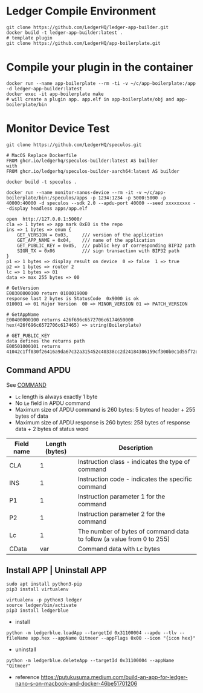 # Ledger Compile Environment

    git clone https://github.com/LedgerHQ/ledger-app-builder.git
    docker build -t ledger-app-builder:latest .
    # template plugin
    git clone https://github.com/LedgerHQ/app-boilerplate.git
    
# Compile your plugin in the container
    docker run --name app-boilerplate --rm -ti -v ~/c/app-boilerplate:/app -d ledger-app-builder:latest
    docker exec -it app-boilerplate make
    # will create a plugin app. app.elf in app-boilerplate/obj and app-boilerplate/bin

# Monitor Device Test
    git clone https://github.com/LedgerHQ/speculos.git
    
    # MacOS Replace Dockerfile
    FROM ghcr.io/ledgerhq/speculos-builder:latest AS builder
    with
    FROM ghcr.io/ledgerhq/speculos-builder-aarch64:latest AS builder
    
    docker build -t speculos .
    
    docker run --name monitor-nanos-device --rm -it -v ~/c/app-boilerplate/bin:/speculos/apps -p 1234:1234 -p 5000:5000 -p 40000:40000 -d speculos --sdk 2.0 --apdu-port 40000 --seed xxxxxxxxx --display headless apps/app.elf
    
    open  http://127.0.0.1:5000/
    cla => 1 bytes => app mark 0xE0 is the repo
    ins => 1 bytes => enum {
        GET_VERSION = 0x03,     /// version of the application
        GET_APP_NAME = 0x04,    /// name of the application
        GET_PUBLIC_KEY = 0x05,  /// public key of corresponding BIP32 path
        SIGN_TX = 0x06          /// sign transaction with BIP32 path
    }
    p1 => 1 bytes => display result on device  0 => false  1 => true
    p2 => 1 bytes => router 2
    lc => 1 bytes => 01
    data => max 255 bytes => 00
    
    # GetVersion
    E00300000100 return 0100019000
    response last 2 bytes is StatusCode  0x9000 is ok
    010001 => 01 Major Version  00 => MINOR_VERSION 01 => PATCH_VERSION
    
    # GetAppName
    E00400000100 returns 426f696c6572706c6174659000
    hex(426f696c6572706c617465) => string(Boilerplate)
    
    # GET_PUBLIC_KEY
    data defines the returns path
    E00501000101 returns 41042c1ff030f26416a9da67c32a315452c40338cc2d24184386159cf300b0c1d55f72d53beff5e5dbc9dcbd19ddffa7c626791da50e814cbd5b4bce834e47415fd02053ffe5a809cdfe5ca3d4dbc32bc6cd45c82a017764262da90b065a9328e6ec1a9000
    
    
## Command APDU

See [COMMAND](https://github.com/LedgerHQ/app-boilerplate/blob/master/doc/COMMANDS.md)
- `Lc` length is always exactly 1 byte
- No `Le` field in APDU command
- Maximum size of APDU command is 260 bytes: 5 bytes of header + 255 bytes of data
- Maximum size of APDU response is 260 bytes: 258 bytes of response data + 2 bytes of status word

| Field name | Length (bytes) | Description |
| --- | --- | --- |
| CLA | 1 | Instruction class - indicates the type of command |
| INS | 1 | Instruction code - indicates the specific command |
| P1 | 1 | Instruction parameter 1 for the command |
| P2 | 1 | Instruction parameter 2 for the command |
| Lc | 1 | The number of bytes of command data to follow (a value from 0 to 255) |
| CData | var | Command data with `Lc` bytes |

## Install APP | Uninstall APP
```
sudo apt install python3-pip
pip3 install virtualenv

virtualenv -p python3 ledger
source ledger/bin/activate
pip3 install ledgerblue
```

- install
```
python -m ledgerblue.loadApp --targetId 0x31100004 --apdu --tlv --fileName app.hex --appName Qitmeer --appFlags 0x00 --icon "{icon hex}"
```
- uninstall
```
python -m ledgerblue.deleteApp --targetId 0x31100004 --appName "Qitmeer"
```
- reference
https://putukusuma.medium.com/build-an-app-for-ledger-nano-s-on-macbook-and-docker-46be51701206


    
